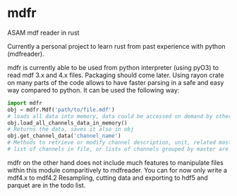 # mdfr
ASAM mdf reader in rust

Currently a personal project to learn rust from past experience with python (mdfreader).

mdfr is currently able to be used from python interpreter (using pyO3) to read mdf 3.x and 4.x files. Packaging should come later.
Using rayon crate on many parts of the code allows to have faster parsing in a safe and easy way compared to python.
It can be used the following way:

```python
import mdfr
obj = mdfr.Mdf('path/to/file.mdf')
# loads all data into memory, data could be accessed on demand by other methods
obj.load_all_channels_data_in_memory()
# Returns the data, saves it also in obj
obj.get_channel_data('channel_name')
# Methods to retrieve or modify channel description, unit, related master name, type and data,
# list of channels in file, or lists of channels grouped by master are available
```

mdfr on the other hand does not include much features to manipulate files within this module comparitively to mdfreader. You can for now only write a mdf4.x to mdf4.2 Resampling, cutting data and exporting to hdf5 and parquet are in the todo list.
